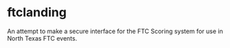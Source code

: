 # ftclanding
An attempt to make a secure interface for the FTC Scoring system for use in North Texas FTC events.
